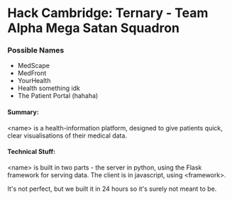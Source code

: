 # Hack Cambridge: Ternary - Team Alpha Mega Satan Squadron

### Possible Names
* MedScape
* MedFront
* YourHealth
* Health something idk
* The Patient Portal (hahaha)

#### Summary:
\<name\> is a health-information platform, designed to give patients quick, clear visualisations of their medical data.

#### Technical Stuff:
\<name\> is built in two parts - the server in python, using the Flask framework for serving data. The client is in javascript, using \<framework\>.

It's not perfect, but we built it in 24 hours so it's surely not meant to be.
